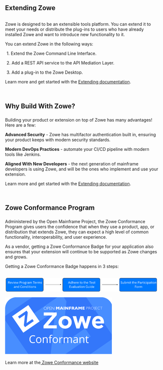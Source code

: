 ---
---

<!-- SPDX-License-Identifier: CC-BY-4.0 -->
<!-- Copyright Contributors to the Zowe project. -->

<section class="whitebackground" style="float: none;">
  <h1 id="download" style="margin-bottom: 2rem">Extending Zowe</h1>

  <p>
  Zowe is designed to be an extensible tools platform. You can extend it to meet your needs or distribute the plug-ins to users who have already installed Zowe and want to introduce new functionality to it.</p>

  <p>You can extend Zowe in the following ways:</p>
  <div style="margin-left: 1%">
  <p style="margin-bottom: 0rem">1. Extend the Zowe Command Line Interface.</p>
  <p style="margin-bottom: 0rem">2. Add a REST API service to the API Mediation Layer.</p>
  <p>3. Add a plug-in to the Zowe Desktop.</p>
  </div>
  <p>Learn more and get started with the <a href="{{ }}">Extending documentation</a>.</p>

  <div style="padding-top: 3%">
    <h2 style="margin-bottom: 1.5rem">Why Build With Zowe?</h2>
      <p>Building your product or extension on top of Zowe has many advantages! Here are a few:</p>
      <div>
        <p><strong>Advanced Security</strong> - Zowe has multifactor authentication built in, ensuring your product keeps with modern security standards.</p>
        <p><strong>Modern DevOps Practices</strong> - automate your CI/CD pipeline with modern tools like Jenkins.</p>
        <p><strong>Aligned With New Developers</strong> - the next generation of mainframe developers is using Zowe, and will be the ones who implement and use your extension.</p>
      </div>
      <p>Learn more and get started with the <a href="{{ }}">Extending documentation</a>.</p>
  </div>

  <section style="padding-top: 3%;">
    <h2 style="margin-bottom: 1.5rem;">Zowe Conformance Program</h2>
    <div class="row">
      <div class="col-md-8 col-sm">
        <p>Administered by the Open Mainframe Project, the Zowe Conformance Program gives users the confidence that when they use a product, app, or distribution that extends Zowe, they can expect a high level of common functionality, interoperability, and user experience.</p>
        <p>As a vendor, getting a Zowe Conformance Badge for your application also ensures that your extension will continue to be supported as Zowe changes and grows.</p>
        <p>Getting a Zowe Conformance Badge happens in 3 steps:</p>
        <img style="margin: 3% auto;" src="assets/img/conformance-process.png">
      </div>
      <div class="col-md-4 col-sm">
        <img src="assets/img/ZoweConformanceBlueBadge.png" />
      </div>
    </div>
    <p style="margin-top: 1rem;">Learn more at the<a href="{{ site.conformance_page_url }}">&nbsp;Zowe Conformance website</a></p>
  </section>
</section>
